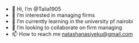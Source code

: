 - 👋 Hi, I’m @Talia1905
- 👀 I’m interested in managing firms
- 🌱 I’m currently learning in the university pf nairobi
- 💞️ I’m looking to collaborate on firm managing
- 📫 How to reach me natashanasiyeku@gmail.com

<!---
Talia1905/Talia1905 is a ✨ special ✨ repository because its `README.md` (this file) appears on your GitHub profile.
You can click the Preview link to take a look at your changes.
--->
